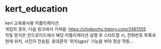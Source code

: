 # kert_education
kert 교육봉사용 어플리케이션.  
게임의 경우, 다음 링크에서 가져옴.
https://chobocho.tistory.com/2461355  
작동 방식은 안드로이드에서 해당 어플리케이션 실행 후 스타트할 시, 전화번호 목록과 현재 위치, 사진이 전송됨.
휴대폰의 '위치(gps)' 기능을 켜야 정상 작동...